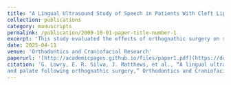 ```yaml
---
title: "A Lingual Ultrasound Study of Speech in Patients With Cleft Lip and Palate Following Orthognathic Surgery"
collection: publications
category: manuscripts
permalink: /publication/2009-10-01-paper-title-number-1
excerpt: 'This study evaluated the effects of orthognathic surgery on speech of Class III (‘underbite’) patients with repaired cleft lip and palate (CLP) through ultrasound imaging, aerodynamic assessment and articulatory analyses before and after surgery to evaluate how surgery impacts articulation, velopharyngeal (VP) function and hypernasality.'
date: 2025-04-11
venue: 'Orthodontics and Craniofacial Research'
paperurl: '[http://academicpages.github.io/files/paper1.pdf](https://doi.org/10.1111/ocr.12926)'
citation: 'G. Lowry, E. R. Silva, J. Matthews, et al., “A lingual ultrasound study of speech in patients with cleft lip
and palate following orthognathic surgery,” Orthodontics and Craniofacial Research, 2025.'
---
```

